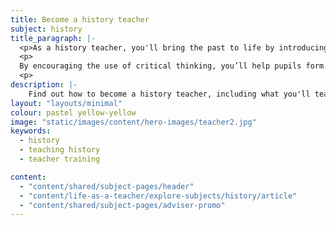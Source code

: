 ```yaml
---
title: Become a history teacher
subject: history
title_paragraph: |-
  <p>As a history teacher, you'll bring the past to life by introducing pupils to key events and significant people.</p>
  <p>
  By encouraging the use of critical thinking, you’ll help pupils form their own opinions and uncover new perspectives.</p>
  <p>
description: |-
    Find out how to become a history teacher, including what you'll teach and what funding is available to help you train.
layout: "layouts/minimal"
colour: pastel yellow-yellow
image: "static/images/content/hero-images/teacher2.jpg"
keywords:
  - history
  - teaching history
  - teacher training

content:
  - "content/shared/subject-pages/header"
  - "content/life-as-a-teacher/explore-subjects/history/article"
  - "content/shared/subject-pages/adviser-promo"
---
```

